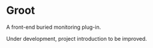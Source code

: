 # Groot

A front-end buried monitoring plug-in.

Under development, project introduction to be improved.